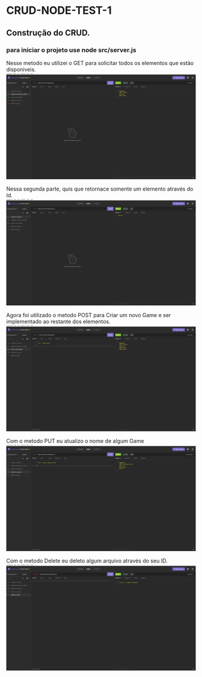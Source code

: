 # CRUD-NODE-TEST-1
## Construção do CRUD.
### para iniciar o projeto use node src/server.js

Nesse metodo eu utilizei o GET para solicitar todos os elementos que estão disponiveis.
![crud-get](https://github.com/yasuhei/CRUD-NODE-TEST-1/blob/main/1.jpeg)


Nessa segunda parte, quis que retornace somente um elemento através do Id.
![crud-get](https://github.com/yasuhei/CRUD-NODE-TEST-1/blob/main/2.jpeg)


Agora foi utilizado o metodo POST para Criar um novo Game e ser implementado ao restante dos elementos.
![crud-get](https://github.com/yasuhei/CRUD-NODE-TEST-1/blob/main/3.jpeg)


Com o metodo PUT eu atualizo o nome de algum Game 
![crud-get](https://github.com/yasuhei/CRUD-NODE-TEST-1/blob/main/4.jpeg)


Com o metodo Delete eu deleto algum arquivo através do seu ID.
![crud-get](https://github.com/yasuhei/CRUD-NODE-TEST-1/blob/main/5.jpeg)

